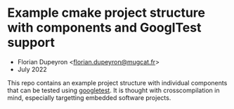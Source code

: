 Example cmake project structure with components and GooglTest support
=====================================================================

- Florian Dupeyron &lt;florian.dupeyron@mugcat.fr&gt;
- July 2022

This repo contains an example project structure with individual components that can be tested using [googletest](https://google.github.io/googletest/).
It is thought with crosscompilation in mind, especially targetting embedded software projects.
